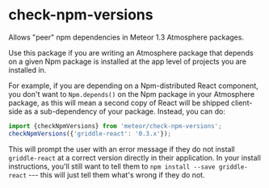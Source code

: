 # check-npm-versions

Allows "peer" npm dependencies in Meteor 1.3 Atmosphere packages.

Use this package if you are writing an Atmosphere package that depends on a given Npm package is installed at the app level of projects you are installed in.

For example, if you are depending on a Npm-distributed React component, you don't want to `Npm.depends()` on the Npm package in your Atmosphere package, as this will mean a second copy of React will be shipped client-side as a sub-dependency of your package. Instead, you can do:

```js
import {checkNpmVersions} from 'meteor/check-npm-versions';
checkNpmVersions({'griddle-react': '0.3.x'});
```

This will prompt the user with an error message if they do not install `griddle-react` at a correct version directly in their application. In your install instructions, you'll still want to tell them to `npm install --save griddle-react` --- this will just tell them what's wrong if they do not.